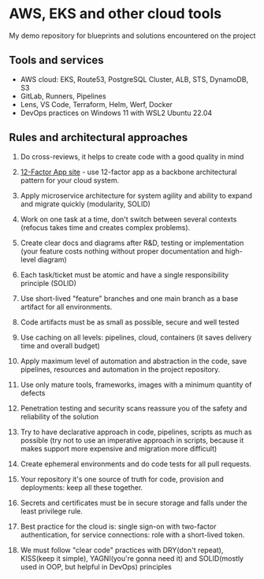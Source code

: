 # AWS, EKS and other cloud tools

My demo repository for blueprints and solutions encountered on the project

## Tools and services

- AWS cloud: EKS, Route53, PostgreSQL Cluster, ALB, STS, DynamoDB, S3   
- GitLab, Runners, Pipelines
- Lens, VS Code, Terraform, Helm, Werf, Docker
- DevOps practices on Windows 11 with WSL2 Ubuntu 22.04 

## Rules and architectural approaches

1. Do cross-reviews, it helps to create code with a good quality in mind

2. [12-Factor App site](https://12factor.net) - use 12-factor app as a backbone architectural pattern for your cloud system.

3. Apply microservice architecture for system agility and ability to expand and migrate quickly (modularity, SOLID)

4. Work on one task at a time, don't switch between several contexts (refocus takes time and creates complex problems).

5. Create clear docs and diagrams after R&D, testing or implementation (your feature costs nothing without proper documentation and high-level diagram)

6. Each task/ticket must be atomic and have a single responsibility principle (SOLID)

7. Use short-lived "feature" branches and one main branch as a base artifact for all environments.

8. Code artifacts must be as small as possible, secure and well tested

9. Use caching on all levels: pipelines, cloud, containers (it saves delivery time and overall budget)

10. Apply maximum level of automation and abstraction in the code, save pipelines, resources and automation in the project repository.

11. Use only mature tools, frameworks, images with a minimum quantity of defects

12. Penetration testing and security scans reassure you of the safety and reliability of the solution

13. Try to have declarative approach in code, pipelines, scripts as much as possible (try not to use an imperative approach in scripts, because it makes support more expensive and migration more difficult)

14. Create ephemeral environments and do code tests for all pull requests.

15. Your repository it's one source of truth for code, provision and deployments: keep all these together.

16. Secrets and certificates must be in secure storage and falls under the least privilege rule.

17. Best practice for the cloud is: single sign-on with two-factor authentication, for service connections: role with a short-lived token.

18. We must follow "clear code" practices with DRY(don't repeat), KISS(keep it simple), YAGNI(you're gonna need it) and SOLID(mostly used in OOP, but helpful in DevOps) principles
